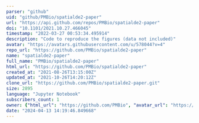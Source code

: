 ```yaml
---
parser: "github"
uid: "github/PMBio/spatialde2-paper"
url: "https://api.github.com/repos/PMBio/spatialde2-paper"
doi: "10.1101/2021.10.27.466045"
timestamp: "2022-03-27 00:53:34.495914"
description: "Code to reproduce the figures (data not included)"
avatar: "https://avatars.githubusercontent.com/u/578044?v=4"
repo_url: "https://github.com/PMBio/spatialde2-paper"
name: "spatialde2-paper"
full_name: "PMBio/spatialde2-paper"
html_url: "https://github.com/PMBio/spatialde2-paper"
created_at: "2021-08-26T13:15:00Z"
updated_at: "2021-10-26T14:20:12Z"
clone_url: "https://github.com/PMBio/spatialde2-paper.git"
size: 2895
language: "Jupyter Notebook"
subscribers_count: 1
owner: {"html_url": "https://github.com/PMBio", "avatar_url": "https://avatars.githubusercontent.com/u/578044?v=4", "login": "PMBio", "type": "Organization"}
date: "2024-04-13 14:19:46.849668"
---
```


